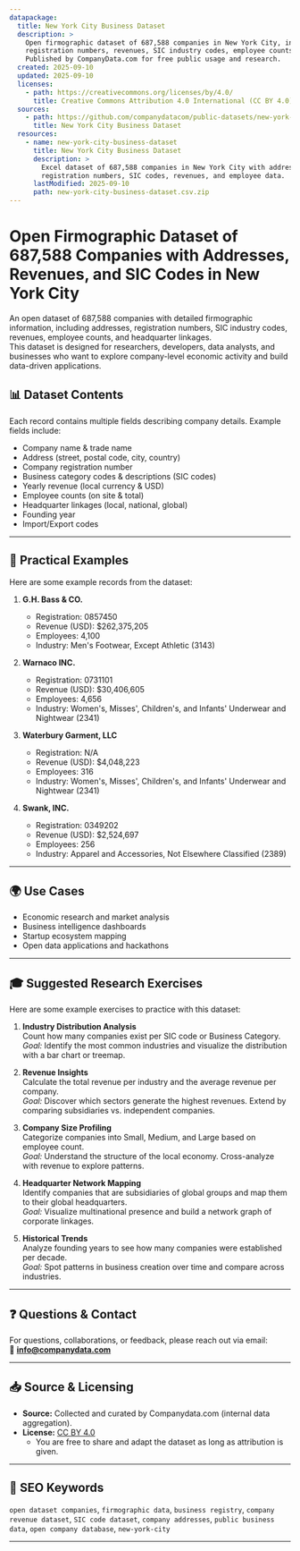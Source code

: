 ```yaml
---
datapackage:
  title: New York City Business Dataset
  description: >
    Open firmographic dataset of 687,588 companies in New York City, including addresses, 
    registration numbers, revenues, SIC industry codes, employee counts, and headquarter linkages. 
    Published by CompanyData.com for free public usage and research.
  created: 2025-09-10
  updated: 2025-09-10
  licenses:
    - path: https://creativecommons.org/licenses/by/4.0/
      title: Creative Commons Attribution 4.0 International (CC BY 4.0)
  sources:
    - path: https://github.com/companydatacom/public-datasets/new-york-city/new-york-city-business-dataset.csv.zip
      title: New York City Business Dataset
  resources:
    - name: new-york-city-business-dataset
      title: New York City Business Dataset
      description: >
        Excel dataset of 687,588 companies in New York City with addresses, 
        registration numbers, SIC codes, revenues, and employee data.
      lastModified: 2025-09-10
      path: new-york-city-business-dataset.csv.zip
---
```


# Open Firmographic Dataset of 687,588 Companies with Addresses, Revenues, and SIC Codes in New York City

An open dataset of 687,588 companies with detailed firmographic information, including addresses, registration numbers, SIC industry codes, revenues, employee counts, and headquarter linkages.  
This dataset is designed for researchers, developers, data analysts, and businesses who want to explore company-level economic activity and build data-driven applications.


## 📊 Dataset Contents

Each record contains multiple fields describing company details. Example fields include:

- Company name & trade name  
- Address (street, postal code, city, country)  
- Company registration number  
- Business category codes & descriptions (SIC codes)  
- Yearly revenue (local currency & USD)  
- Employee counts (on site & total)  
- Headquarter linkages (local, national, global)  
- Founding year  
- Import/Export codes  

---

## 🔎 Practical Examples

Here are some example records from the dataset:

1. **G.H. Bass & CO.** 
   - Registration: 0857450  
   - Revenue (USD): $262,375,205  
   - Employees: 4,100  
   - Industry: Men's Footwear, Except Athletic (3143)  

2. **Warnaco INC.** 
   - Registration: 0731101  
   - Revenue (USD): $30,406,605  
   - Employees: 4,656  
   - Industry: Women's, Misses', Children's, and Infants' Underwear and Nightwear (2341)  

3. **Waterbury Garment, LLC** 
   - Registration: N/A  
   - Revenue (USD): $4,048,223  
   - Employees: 316  
   - Industry: Women's, Misses', Children's, and Infants' Underwear and Nightwear (2341)  

4. **Swank, INC.** 
   - Registration: 0349202  
   - Revenue (USD): $2,524,697  
   - Employees: 256  
   - Industry: Apparel and Accessories, Not Elsewhere Classified (2389)

---

## 🌍 Use Cases
- Economic research and market analysis  
- Business intelligence dashboards  
- Startup ecosystem mapping  
- Open data applications and hackathons  

---

## 🎓 Suggested Research Exercises

Here are some example exercises to practice with this dataset:

1. **Industry Distribution Analysis**  
   Count how many companies exist per SIC code or Business Category.  
   *Goal:* Identify the most common industries and visualize the distribution with a bar chart or treemap.

2. **Revenue Insights**  
   Calculate the total revenue per industry and the average revenue per company.  
   *Goal:* Discover which sectors generate the highest revenues. Extend by comparing subsidiaries vs. independent companies.

3. **Company Size Profiling**  
   Categorize companies into Small, Medium, and Large based on employee count.  
   *Goal:* Understand the structure of the local economy. Cross-analyze with revenue to explore patterns.

4. **Headquarter Network Mapping**  
   Identify companies that are subsidiaries of global groups and map them to their global headquarters.  
   *Goal:* Visualize multinational presence and build a network graph of corporate linkages.

5. **Historical Trends**  
   Analyze founding years to see how many companies were established per decade.  
   *Goal:* Spot patterns in business creation over time and compare across industries.

---

## ❓ Questions & Contact
For questions, collaborations, or feedback, please reach out via email:  
📧 **info@companydata.com**

---

## 📥 Source & Licensing

- **Source:** Collected and curated by Companydata.com (internal data aggregation).  
- **License:** [CC BY 4.0](https://creativecommons.org/licenses/by/4.0/)  
  - You are free to share and adapt the dataset as long as attribution is given.

---

## 🔑 SEO Keywords
`open dataset companies`, `firmographic data`, `business registry`, `company revenue dataset`, `SIC code dataset`, `company addresses`, `public business data`, `open company database`, `new-york-city`

---


